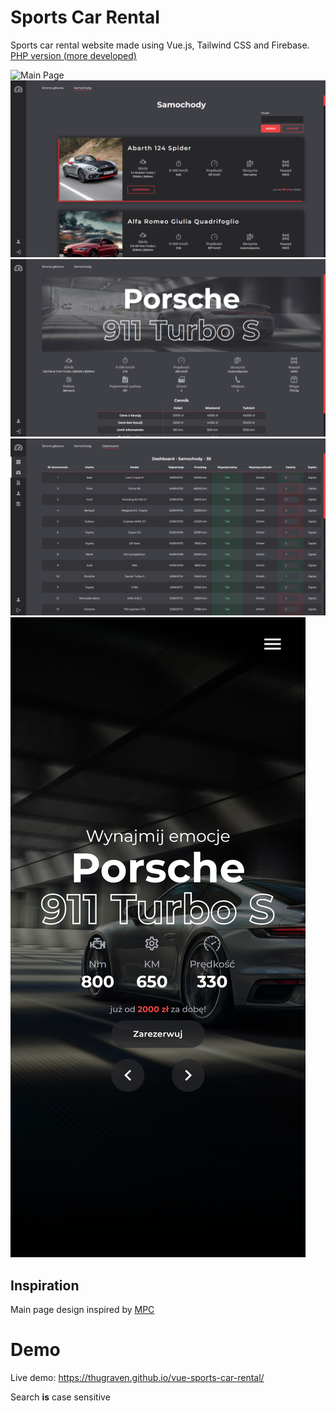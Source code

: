 # Sports Car Rental

Sports car rental website made using Vue.js, Tailwind CSS and Firebase. [PHP version (more developed)](https://github.com/ThugRaven/php-sports-car-rental)

![Main Page](gif.gif)
![Car list](img_01.png)
![Car rent page](img_02.png)
![Admin cars dashboard](img_03.png)
![Main Page - mobile](img_04.png)

## Inspiration

Main page design inspired by [MPC](https://dribbble.com/shots/9840938-UX-UI-Car-rental-website) 

# Demo

Live demo: https://thugraven.github.io/vue-sports-car-rental/

Search **is** case sensitive
